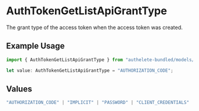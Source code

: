 # AuthTokenGetListApiGrantType

The grant type of the access token when the access token was created.


## Example Usage

```typescript
import { AuthTokenGetListApiGrantType } from "authelete-bundled/models/operations";

let value: AuthTokenGetListApiGrantType = "AUTHORIZATION_CODE";
```

## Values

```typescript
"AUTHORIZATION_CODE" | "IMPLICIT" | "PASSWORD" | "CLIENT_CREDENTIALS" | "REFRESH_TOKEN" | "CIBA" | "DEVICE_CODE" | "TOKEN_EXCHANGE" | "JWT_BEARER"
```